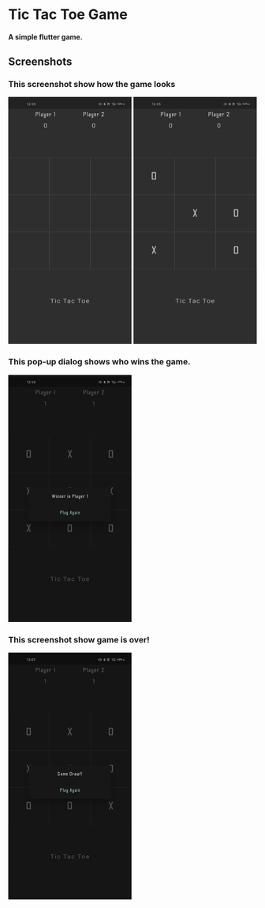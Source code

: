 # Tic Tac Toe Game
#### A simple flutter game.
## Screenshots
### This screenshot show how the game looks

<p float="left">
<img alt="game" src="https://github.com/AbinPS23/tic-tac-toe/blob/master/android/screenshots/Game%20.jpg" width="250" height="500">
<img alt="gameplay" src="https://github.com/AbinPS23/tic-tac-toe/blob/master/android/screenshots/Game%20Play.jpg" width="250" height="500">
</p>

### This pop-up dialog shows who wins the game.

<img src="https://github.com/AbinPS23/tic-tac-toe/blob/master/android/screenshots/Player%201%20Wins.jpg.jpg" width="250" height="500">

### This screenshot show game is over!
<img src="https://github.com/AbinPS23/tic-tac-toe/blob/master/android/screenshots/Game%20Draw.jpg" width="250" height="500">
